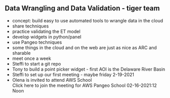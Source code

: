 ## Data Wrangling and Data Validation  - tiger team
 
- concept: build easy to use automated tools to wrangle data in the cloud
- share techniques
- practice validating the ET model 
-	develop widgets in python/panel
-	use Pangeo techniques
-	some things in the cloud and on the web are just as nice as ARC and sharable
-	meet once a week
-	Steffi to start a git repo
-	Tony to build a point picker widget - first AOI is the Delaware River Basin
-	Steffi to set up our first meeting - maybe friday 2-19-2021
-	Olena is invited to attend AWS School	
  Click here to join the meeting for AWS Pangeo School  02-16-2021:12  Noon
